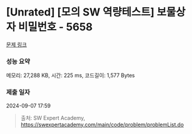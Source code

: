 # [Unrated] [모의 SW 역량테스트] 보물상자 비밀번호 - 5658 

[문제 링크](https://swexpertacademy.com/main/code/problem/problemDetail.do?contestProbId=AWXRUN9KfZ8DFAUo) 

### 성능 요약

메모리: 27,288 KB, 시간: 225 ms, 코드길이: 1,577 Bytes

### 제출 일자

2024-09-07 17:59



> 출처: SW Expert Academy, https://swexpertacademy.com/main/code/problem/problemList.do